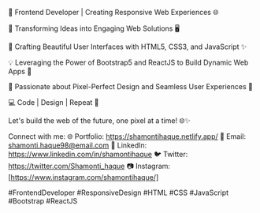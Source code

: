 <!-- [![Shamonti's GitHub stats](https://github-readme-stats.vercel.app/api?username=Shamonti)](https://github.com/shamonti/github-readme-stats) -->

<!--
**Shamonti/Shamonti** is a ✨ _special_ ✨ repository because its `README.md` (this file) appears on your GitHub profile.

Here are some ideas to get you started:

- 🔭 I’m currently working on ...
- 🌱 I’m currently learning ...
- 👯 I’m looking to collaborate on ...
- 🤔 I’m looking for help with ...
- 💬 Ask me about ...
- 📫 How to reach me: ...
- 😄 Pronouns: ...
- ⚡ Fun fact: ...
-->

👋 Frontend Developer | Creating Responsive Web Experiences 🌐

🚀 Transforming Ideas into Engaging Web Solutions 🖥️

🎨 Crafting Beautiful User Interfaces with HTML5, CSS3, and JavaScript ✨

💡 Leveraging the Power of Bootstrap5 and ReactJS to Build Dynamic Web Apps 📱

🌟 Passionate about Pixel-Perfect Design and Seamless User Experiences 🎯

💻 Code | Design | Repeat 🔄

Let's build the web of the future, one pixel at a time! 🌐✨

Connect with me:
🌐 Portfolio: https://shamontihaque.netlify.app/
📧 Email: shamonti.haque98@email.com
📱 LinkedIn: https://www.linkedin.com/in/shamontihaque
🐦 Twitter: https://twitter.com/Shamonti_haque
📷 Instagram: [https://www.instagram.com/shamontihaque/]

#FrontendDeveloper #ResponsiveDesign #HTML #CSS #JavaScript #Bootstrap #ReactJS

<!--![Top Langs](https://github-readme-stats.vercel.app/api/top-langs/?username=anuraghazra&hide_progress=true)-->

